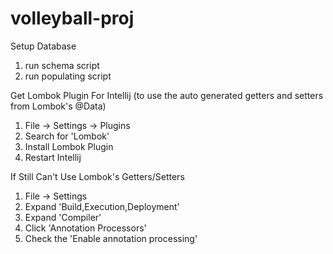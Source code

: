 # volleyball-proj

Setup Database
1. run schema script
2. run populating script

Get Lombok Plugin For Intellij
(to use the auto generated getters and setters from Lombok's @Data)

1. File -> Settings -> Plugins
2. Search for 'Lombok'
3. Install Lombok Plugin
4. Restart Intellij

If Still Can't Use Lombok's Getters/Setters
1. File -> Settings
2. Expand 'Build,Execution,Deployment'
3. Expand 'Compiler'
4. Click 'Annotation Processors'
5. Check the 'Enable annotation processing'